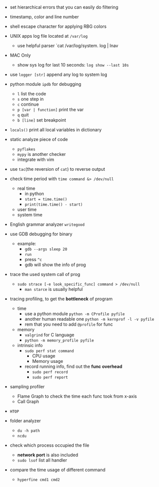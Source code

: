 - set hierarchical errors that you can easily do filtering
- timestamp, color and line number
- shell escape character for applying RBG colors

- UNIX apps log file located at `/var/log`
	- use helpful parser `cat /var/log/system. log | lnav

- MAC Only
	- show sys log for last 10 seconds: `log show --last 10s`

- use `logger [str]` append any log to system log

- python module `ipdb` for debugging
	- `l` list the code
	- `s` one step in
	- `c` continue
	- `p [var | function]` print the var
	- `q` quit
	- `b [line]` set breakpoint
- `locals()` print all local variables in dictionary
- static analyze piece of code
	- `pyflakes`
	- `mypy` is another checker
	- integrate with vim

- use `tac`(the reversion of `cat`) to reverse output

- check time period with `time command &> /dev/null`
	- real time
		- in python
		- `start = time.time()`
		- `print(time.time() - start)`
	- user time
	- system time

- English grammar analyzer `writegood`

- use GDB debugging for binary
	- example:
		- `gdb --args sleep 20`
		- `run`
		- press `^c`
		- gdb will show the info of prog

- trace the used system call of prog
	- `sudo strace [-e look_specific_func] command > /dev/null`
		- `man starce` is usually helpful

- tracing profiling, to get the **bottleneck** of program
	- time
		- use a python module `python -m CProfile pyfile`
		- another human readable one `python -m kernprof -l -v pyfile`
		- rem that you need to add `@profile` for func
	- memory
		- `valgrind` for C language
		- `python -m memory_profile pyfile`
	- intrinsic info
		- `sudo perf stat command`
			- CPU usage
			- Memory usage
		- record running info, find out the **func overhead**
			- `sudo perf record`
			- `sudo perf report`
- sampling profiler
	- Flame Graph to check the time each func took from x-axis
	- Call Graph

- `HTOP`

- folder analyzer
	- `du -h path`
	- `ncdu` 

- check which process occupied the file
	- **network port** is also included
	- `sudo lsof` list all handler

- compare the time usage of different command
	- `hyperfine cmd1 cmd2`